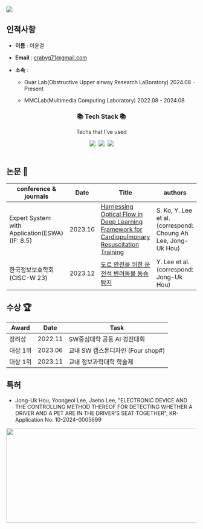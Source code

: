 <img src="https://capsule-render.vercel.app/api?type=waving&height=200&color=gradient&customColorList=17,18,19,20,21,22&text=Yoongeol%20Github&reversal=false&textBg=false&fontAlign=50&fontAlignY=39&fontSize=60" />

## 인적사항

- **이름** : 이윤걸 <br>
- **Email** : crabyg71@gmail.com
- **소속** :
  
  - Ouar Lab(Obstructive Upper airway Research LaBoratory) 2024.08 - Present
  
  - MMCLab(Multimedia Computing Laboratory) 2022.08 - 2024.08
  
<h3 align="center">📚 Tech Stack 📚</h3>
<p align="center">Techs that I've used</p>

<p align = "center">
  <img src="https://img.shields.io/badge/Python-F6C915?style=flat-square&logo=Python&logoColor=white"/></a>&nbsp 
  <img src="https://img.shields.io/badge/PyTorch-EE4C2C?style=flat-square&logo=pytorch&logoColor=white"/></a>&nbsp
  <img src="https://img.shields.io/badge/Scikit_learn-F7931E?style=flat-square&logo=scikit-learn&logoColor=white"/>
<br>
</a>&nbsp 
</p>

## 논문 📑

| conference & journals 	| Date                   | Title                  	| authors
|-------------	|---------------------------------   |-----------------------	|--------------------
| Expert System with Application(ESWA)(IF: 8.5) | 2023.10    | [Harnessing Optical Flow in Deep Learning Framework for Cardiopulmonary Resuscitation Training](https://doi.org/10.1016/j.eswa.2023.121775)   | S. Ko, Y. Lee et al. (correspond: Choung Ah Lee, Jong-Uk Hou)
| 한국정보보호학회 (CISC-W 23)   |   2023.12   | [도로 안전을 위한 운전석 반려동물 동승 탐지](https://github.com/crabyg/Pet-detector) | Y. Lee et al. (correspond: Jong-Uk Hou)

## 수상 :trophy:
| Award 	| Date                         	          | Task                  	| 
|-------------	|---------------------------------   |-----------------------	|
장려상 | 2022.11 | SW중심대학 공동 AI 경진대회
대상 1위 | 2023.06 | 교내 SW 캡스톤디자인 (Four shop#)
대상 1위 | 2023.11 | 교내 정보과학대학 학술제

## 특허
- Jong-Uk Hou, Yoongeol Lee, Jaeho Lee, "ELECTRONIC DEVICE AND THE CONTROLLING METHOD THEREOF FOR DETECTING WHETHER A DRIVER AND A PET ARE IN THE DRIVER'S SEAT TOGETHER", KR-Application No. 10-2024-0005699

<a href="https://github.com/devxb/gitanimals">
  <img src="https://render.gitanimals.org/lines/crabyg?pet-id=10" width="1000" height="250"/>
</a>
